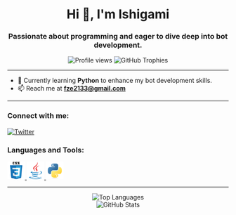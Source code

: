 <h1 align="center">Hi 👋, I'm Ishigami</h1>
<h3 align="center">Passionate about programming and eager to dive deep into bot development.</h3>

<p align="center">
  <img src="https://komarev.com/ghpvc/?username=ishigami98&label=Profile%20views&color=0e75b6&style=flat" alt="Profile views" />
  <img src="https://github-profile-trophy.vercel.app/?username=ishigami98&theme=onedark" alt="GitHub Trophies" />
</p>

---

- 🌱 Currently learning **Python** to enhance my bot development skills.
- 📫 Reach me at **fze2133@gmail.com**

---

<h3 align="left">Connect with me:</h3>
<p align="left">
  <a href="https://twitter.com/ishigami98" target="blank">
    <img align="center" src="https://raw.githubusercontent.com/rahuldkjain/github-profile-readme-generator/master/src/images/icons/Social/twitter.svg" alt="Twitter" height="30" width="40" />
  </a>
</p>

<h3 align="left">Languages and Tools:</h3>
<p align="left">
  <a href="https://www.w3schools.com/css/" target="_blank" rel="noreferrer">
    <img src="https://raw.githubusercontent.com/devicons/devicon/master/icons/css3/css3-original-wordmark.svg" alt="CSS3" width="40" height="40"/>
  </a> 
  <a href="https://www.java.com" target="_blank" rel="noreferrer">
    <img src="https://raw.githubusercontent.com/devicons/devicon/master/icons/java/java-original.svg" alt="Java" width="40" height="40"/>
  </a>
  <a href="https://www.python.org" target="_blank" rel="noreferrer">
    <img src="https://raw.githubusercontent.com/devicons/devicon/master/icons/python/python-original.svg" alt="Python" width="40" height="40"/>
  </a>
</p>

---

<p align="center">
  <img src="https://github-readme-stats.vercel.app/api/top-langs?username=ishigami98&show_icons=true&locale=en&layout=compact" alt="Top Languages" />
  <br/>
  <img src="https://github-readme-stats.vercel.app/api?username=ishigami98&show_icons=true&locale=en" alt="GitHub Stats" />
</p>
